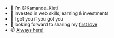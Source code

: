 - 👋 I’m @Kamande_Kieti
- 👀 invested in web skills,learning & investments
- 🌱 I got you if you got you
- 💞️ looking forward to sharing my <a href="https://jeanettedoesmakeup.com/"> first love</a>
- 📫 <a href="https://twitter.com/TheGMetalWorks1"> Always here!</a>

<!---
KamandeKieti/KamandeKieti is a ✨ special ✨ repository because its `README.md` (this file) appears on your GitHub profile.
You can click the Preview link to take a look at your changes.
--->
